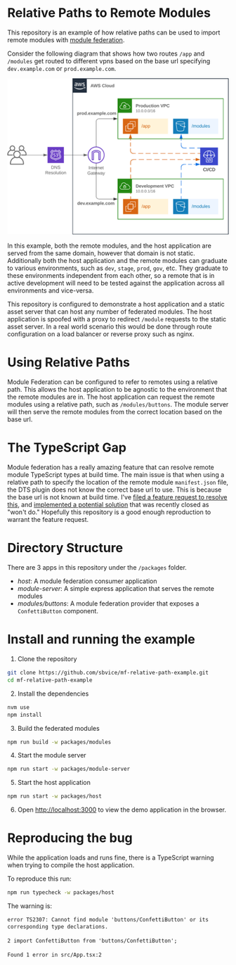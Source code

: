 # Relative Paths to Remote Modules
This repository is an example of how relative paths can be used to import remote modules with [module federation](https://module-federation.io/).

Consider the following diagram that shows how two routes `/app` and `/modules` get routed to different vpns based on the base url specifying `dev.example.com` or `prod.example.com`.

![Relative remote diagram](relative-remote-diagram.png)

In this example, both the remote modules, and the host application are served from the same domain, however that domain is not static.  Additionally both the host application and the remote modules can graduate to various environments, such as `dev`, `stage`, `prod`, `gov`, etc.  They graduate to these environments independent from each other, so a remote that is in active development will need to be tested against the application across all environments and vice-versa.

This repository is configured to demonstrate a host application and a static asset server that can host any number of federated modules.  The host application is spoofed with a proxy to redirect `/module` requests to the static asset server.  In a real world scenario this would be done through route configuration on a load balancer or reverse proxy such as nginx.

# Using Relative Paths
Module Federation can be configured to refer to remotes using a relative path.  This allows the host application to be agnostic to the environment that the remote modules are in.  The host application can request the remote modules using a relative path, such as `/modules/buttons`.  The module server will then serve the remote modules from the correct location based on the base url.

# The TypeScript Gap
Module federation has a really amazing feature that can resolve remote module TypeScript types at build time.  The main issue is that when using a relative path to specify the location of the remote module `manifest.json` file, the DTS plugin does not know the correct base url to use.  This is because the base url is not known at build time.  I've [filed a feature request to resolve this](https://github.com/module-federation/core/issues/2963), and [implemented a potential solution](https://github.com/module-federation/core/pull/3042) that was recently closed as "won't do." Hopefully this repository is a good enough reproduction to warrant the feature request.

# Directory Structure
There are 3 apps in this repository under the `/packages` folder.

- *host*: A module federation consumer application
- *module-server*: A simple express application that serves the remote modules
- *modules/buttons*: A module federation provider that exposes a `ConfettiButton` component.

# Install and running the example

1. Clone the repository
```bash
git clone https://github.com/sbvice/mf-relative-path-example.git
cd mf-relative-path-example
```

2. Install the dependencies
```bash
nvm use
npm install
```

3. Build the federated modules
```bash
npm run build -w packages/modules
```

4. Start the module server
```bash
npm run start -w packages/module-server
```

5. Start the host application
```bash
npm run start -w packages/host
```

6. Open [http://localhost:3000](http://localhost:3000) to view the demo application in the browser.


# Reproducing the bug
While the application loads and runs fine, there is a TypeScript warning when trying to compile the host application.

To reproduce this run:
```bash
npm run typecheck -w packages/host
```

The warning is:
```
error TS2307: Cannot find module 'buttons/ConfettiButton' or its corresponding type declarations.

2 import ConfettiButton from 'buttons/ConfettiButton';

Found 1 error in src/App.tsx:2
```
